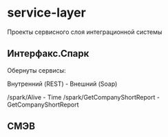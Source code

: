 # service-layer

Проекты сервисного слоя интеграционной системы

## Интерфакс.Спарк

Обернуты сервисы:


Внутренний (REST) - Внешний (Soap)

/spark/Alive - Time
/spark/GetCompanyShortReport - GetCompanyShortReport


## СМЭВ

